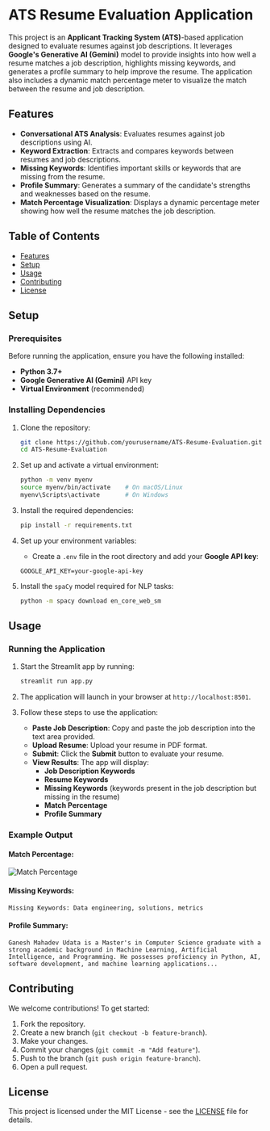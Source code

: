 
# ATS Resume Evaluation Application

This project is an **Applicant Tracking System (ATS)**-based application designed to evaluate resumes against job descriptions. It leverages **Google's Generative AI (Gemini)** model to provide insights into how well a resume matches a job description, highlights missing keywords, and generates a profile summary to help improve the resume. The application also includes a dynamic match percentage meter to visualize the match between the resume and job description.

## Features

- **Conversational ATS Analysis**: Evaluates resumes against job descriptions using AI.
- **Keyword Extraction**: Extracts and compares keywords between resumes and job descriptions.
- **Missing Keywords**: Identifies important skills or keywords that are missing from the resume.
- **Profile Summary**: Generates a summary of the candidate's strengths and weaknesses based on the resume.
- **Match Percentage Visualization**: Displays a dynamic percentage meter showing how well the resume matches the job description.

## Table of Contents

- [Features](#features)
- [Setup](#setup)
- [Usage](#usage)
- [Contributing](#contributing)
- [License](#license)

## Setup

### Prerequisites

Before running the application, ensure you have the following installed:

- **Python 3.7+**
- **Google Generative AI (Gemini)** API key
- **Virtual Environment** (recommended)

### Installing Dependencies

1. Clone the repository:

    ```bash
    git clone https://github.com/yourusername/ATS-Resume-Evaluation.git
    cd ATS-Resume-Evaluation
    ```

2. Set up and activate a virtual environment:

    ```bash
    python -m venv myenv
    source myenv/bin/activate    # On macOS/Linux
    myenv\Scripts\activate       # On Windows
    ```

3. Install the required dependencies:

    ```bash
    pip install -r requirements.txt
    ```

4. Set up your environment variables:

    - Create a `.env` file in the root directory and add your **Google API key**:
    
    ```env
    GOOGLE_API_KEY=your-google-api-key
    ```

5. Install the `spaCy` model required for NLP tasks:

    ```bash
    python -m spacy download en_core_web_sm
    ```

## Usage

### Running the Application

1. Start the Streamlit app by running:

    ```bash
    streamlit run app.py
    ```

2. The application will launch in your browser at `http://localhost:8501`.

3. Follow these steps to use the application:

   - **Paste Job Description**: Copy and paste the job description into the text area provided.
   - **Upload Resume**: Upload your resume in PDF format.
   - **Submit**: Click the **Submit** button to evaluate your resume.
   - **View Results**: The app will display:
     - **Job Description Keywords**
     - **Resume Keywords**
     - **Missing Keywords** (keywords present in the job description but missing in the resume)
     - **Match Percentage**
     - **Profile Summary**

### Example Output

#### Match Percentage:

![Match Percentage](https://via.placeholder.com/400x100?text=Match+Percentage+Slider)

#### Missing Keywords:

```plaintext
Missing Keywords: Data engineering, solutions, metrics
```

#### Profile Summary:

```plaintext
Ganesh Mahadev Udata is a Master's in Computer Science graduate with a strong academic background in Machine Learning, Artificial Intelligence, and Programming. He possesses proficiency in Python, AI, software development, and machine learning applications...
```

## Contributing

We welcome contributions! To get started:

1. Fork the repository.
2. Create a new branch (`git checkout -b feature-branch`).
3. Make your changes.
4. Commit your changes (`git commit -m "Add feature"`).
5. Push to the branch (`git push origin feature-branch`).
6. Open a pull request.

## License

This project is licensed under the MIT License - see the [LICENSE](LICENSE) file for details.
